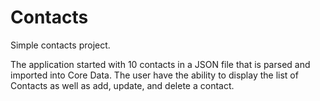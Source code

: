 # Contacts

Simple contacts project.

The application started with 10 contacts in a JSON file that is parsed and imported into Core Data. The user have the ability to display the list of Contacts as well as add, update, and delete a contact.